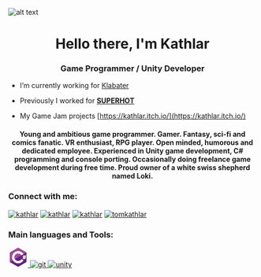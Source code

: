 ![alt text](https://media-exp1.licdn.com/dms/image/C4E16AQGVpnKycMEAmQ/profile-displaybackgroundimage-shrink_200_800/0/1645471934095?e=1652313600&v=beta&t=-UFx9qRQHVPOOleLxrEHaLMnQShWkaXWCUYSJ--m89A)
  <h1 align="center">Hello there, I'm Kathlar</h1>
<h3 align="center">Game Programmer / Unity Developer</h3>

- I’m currently working for [Klabater](https://klabater.com/en/home/)

- Previously I worked for <b>[SUPERHOT](https://superhotgame.com/)</b>

- My Game Jam projects [https://kathlar.itch.io/](https://kathlar.itch.io/)

<h4 align="center">Young and ambitious game programmer. Gamer. Fantasy, sci-fi and comics fanatic. VR enthusiast, RPG player. 
Open minded, humorous and dedicated employee. Experienced in Unity game development, C# programming and console porting. 
Occasionally doing freelance game development during free time.
Proud owner of a white swiss shepherd named Loki.</h4>

<h3 align="left">Connect with me:</h3>
<p align="left">
<a href="https://twitter.com/kathlar" target="blank"><img align="center" src="https://raw.githubusercontent.com/rahuldkjain/github-profile-readme-generator/master/src/images/icons/Social/twitter.svg" alt="kathlar" height="30" width="40" /></a>
<a href="https://linkedin.com/in/kathlar" target="blank"><img align="center" src="https://raw.githubusercontent.com/rahuldkjain/github-profile-readme-generator/master/src/images/icons/Social/linked-in-alt.svg" alt="kathlar" height="30" width="40" /></a>
<a href="https://fb.com/kathlar" target="blank"><img align="center" src="https://raw.githubusercontent.com/rahuldkjain/github-profile-readme-generator/master/src/images/icons/Social/facebook.svg" alt="kathlar" height="30" width="40" /></a>
<a href="https://instagram.com/tomkathlar" target="blank"><img align="center" src="https://raw.githubusercontent.com/rahuldkjain/github-profile-readme-generator/master/src/images/icons/Social/instagram.svg" alt="tomkathlar" height="30" width="40" /></a>
</p>

<h3 align="left">Main languages and Tools:</h3>
<p align="left"> <a href="https://www.w3schools.com/cs/" target="_blank" rel="noreferrer"> <img src="https://raw.githubusercontent.com/devicons/devicon/master/icons/csharp/csharp-original.svg" alt="csharp" width="40" height="40"/> </a> <a href="https://git-scm.com/" target="_blank" rel="noreferrer"> <img src="https://www.vectorlogo.zone/logos/git-scm/git-scm-icon.svg" alt="git" width="40" height="40"/> </a> <a href="https://unity.com/" target="_blank" rel="noreferrer"> <img src="https://www.vectorlogo.zone/logos/unity3d/unity3d-icon.svg" alt="unity" width="40" height="40"/> </a> </p>

